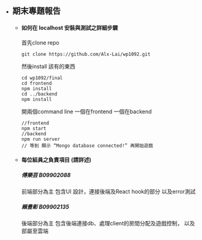 - ## 期末專題報告
    - #### 如何在 localhost 安裝與測試之詳細步驟
        首先clone repo
        ```
        git clone https://github.com/Alx-Lai/wp1092.git
        ```
        然後install 該有的東西
        ```
        cd wp1092/final
        cd frontend
        npm install
        cd ../backend
        npm install
        ```
        開兩個command line 一個在frontend 一個在backend
        ```
        //frontend
        npm start
        //backend
        npm run server
        // 等到 顯示 “Mongo database connected!” 再開始遊戲
        ```
        
    - #### 每位組員之負責項目 (請詳述)
        ##### 傅樂芸 B09902088
        前端部分為主
        包含UI 設計，連接後端及React hook的部分
        以及error測試
        
        ##### 賴豊彰 B09902135
        後端部分為主
        包含後端連接db、處理client的房間分配及遊戲控制，
        以及部屬至雲端
        
        #### 
